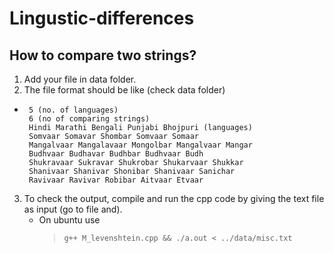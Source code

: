 # Lingustic-differences

## How to compare two strings?
1. Add your file in data folder.
2. The file format should be like (check data folder)
 -
        5 (no. of languages)
        6 (no of comparing strings)
        Hindi Marathi Bengali Punjabi Bhojpuri (languages)
        Somvaar Somavar Shombar Somvaar Somaar
        Mangalvaar Mangalavaar Mongolbar Mangalvaar Mangar
        Budhvaar Budhavar Budhbar Budhvaar Budh
        Shukravaar Sukravar Shukrobar Shukarvaar Shukkar
        Shanivaar Shanivar Shonibar Shanivaar Sanichar
        Ravivaar Ravivar Robibar Aitvaar Etvaar
3. To check the output, compile and run the cpp code by giving the text file as input (go to file and).
   - On ubuntu use
       >```g++ M_levenshtein.cpp && ./a.out < ../data/misc.txt```